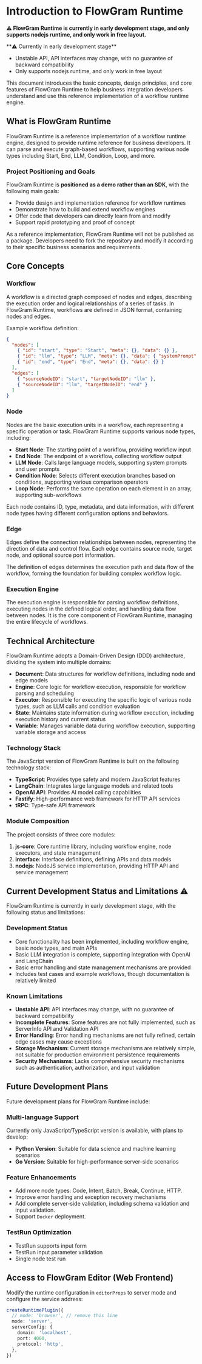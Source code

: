 # Introduction to FlowGram Runtime

**⚠️ FlowGram Runtime is currently in early development stage, and only supports nodejs runtime, and only work in free layout.**

<div className="rs-highlight">
  **⚠️ Currently in early development stage**

  * Unstable API, API interfaces may change, with no guarantee of backward compatibility
  * Only supports nodejs runtime, and only work in free layout
</div>

This document introduces the basic concepts, design principles, and core features of FlowGram Runtime to help business integration developers understand and use this reference implementation of a workflow runtime engine.

## What is FlowGram Runtime

FlowGram Runtime is a reference implementation of a workflow runtime engine, designed to provide runtime reference for business developers. It can parse and execute graph-based workflows, supporting various node types including Start, End, LLM, Condition, Loop, and more.

### Project Positioning and Goals

FlowGram Runtime is **positioned as a demo rather than an SDK**, with the following main goals:

* Provide design and implementation reference for workflow runtimes
* Demonstrate how to build and extend workflow engines
* Offer code that developers can directly learn from and modify
* Support rapid prototyping and proof of concept

As a reference implementation, FlowGram Runtime will not be published as a package. Developers need to fork the repository and modify it according to their specific business scenarios and requirements.

## Core Concepts

### Workflow

A workflow is a directed graph composed of nodes and edges, describing the execution order and logical relationships of a series of tasks. In FlowGram Runtime, workflows are defined in JSON format, containing nodes and edges.

Example workflow definition:

```json
{
  "nodes": [
    { "id": "start", "type": "Start", "meta": {}, "data": {} },
    { "id": "llm", "type": "LLM", "meta": {}, "data": { "systemPrompt": "You are an assistant", "userPrompt": "{{start.input}}" } },
    { "id": "end", "type": "End", "meta": {}, "data": {} }
  ],
  "edges": [
    { "sourceNodeID": "start", "targetNodeID": "llm" },
    { "sourceNodeID": "llm", "targetNodeID": "end" }
  ]
}
```

### Node

Nodes are the basic execution units in a workflow, each representing a specific operation or task. FlowGram Runtime supports various node types, including:

* **Start Node**: The starting point of a workflow, providing workflow input
* **End Node**: The endpoint of a workflow, collecting workflow output
* **LLM Node**: Calls large language models, supporting system prompts and user prompts
* **Condition Node**: Selects different execution branches based on conditions, supporting various comparison operators
* **Loop Node**: Performs the same operation on each element in an array, supporting sub-workflows

Each node contains ID, type, metadata, and data information, with different node types having different configuration options and behaviors.

### Edge

Edges define the connection relationships between nodes, representing the direction of data and control flow. Each edge contains source node, target node, and optional source port information.

The definition of edges determines the execution path and data flow of the workflow, forming the foundation for building complex workflow logic.

### Execution Engine

The execution engine is responsible for parsing workflow definitions, executing nodes in the defined logical order, and handling data flow between nodes. It is the core component of FlowGram Runtime, managing the entire lifecycle of workflows.

## Technical Architecture

FlowGram Runtime adopts a Domain-Driven Design (DDD) architecture, dividing the system into multiple domains:

* **Document**: Data structures for workflow definitions, including node and edge models
* **Engine**: Core logic for workflow execution, responsible for workflow parsing and scheduling
* **Executor**: Responsible for executing the specific logic of various node types, such as LLM calls and condition evaluation
* **State**: Maintains state information during workflow execution, including execution history and current status
* **Variable**: Manages variable data during workflow execution, supporting variable storage and access

### Technology Stack

The JavaScript version of FlowGram Runtime is built on the following technology stack:

* **TypeScript**: Provides type safety and modern JavaScript features
* **LangChain**: Integrates large language models and related tools
* **OpenAI API**: Provides AI model calling capabilities
* **Fastify**: High-performance web framework for HTTP API services
* **tRPC**: Type-safe API framework

### Module Composition

The project consists of three core modules:

1. **js-core**: Core runtime library, including workflow engine, node executors, and state management
2. **interface**: Interface definitions, defining APIs and data models
3. **nodejs**: NodeJS service implementation, providing HTTP API and service management

## Current Development Status and Limitations ⚠️

FlowGram Runtime is currently in early development stage, with the following status and limitations:

### Development Status

* Core functionality has been implemented, including workflow engine, basic node types, and main APIs
* Basic LLM integration is complete, supporting integration with OpenAI and LangChain
* Basic error handling and state management mechanisms are provided
* Includes test cases and example workflows, though documentation is relatively limited

### Known Limitations

* **Unstable API**: API interfaces may change, with no guarantee of backward compatibility
* **Incomplete Features**: Some features are not fully implemented, such as ServerInfo API and Validation API
* **Error Handling**: Error handling mechanisms are not fully refined, certain edge cases may cause exceptions
* **Storage Mechanism**: Current storage mechanisms are relatively simple, not suitable for production environment persistence requirements
* **Security Mechanisms**: Lacks comprehensive security mechanisms such as authentication, authorization, and input validation

## Future Development Plans

Future development plans for FlowGram Runtime include:

### Multi-language Support

Currently only JavaScript/TypeScript version is available, with plans to develop:

* **Python Version**: Suitable for data science and machine learning scenarios
* **Go Version**: Suitable for high-performance server-side scenarios

### Feature Enhancements

* Add more node types: Code, Intent, Batch, Break, Continue, HTTP.
* Improve error handling and exception recovery mechanisms
* Add complete server-side validation, including schema validation and input validation.
* Support `Docker` deployment.

### TestRun Optimization

* TestRun supports input form
* TestRun input parameter validation
* Single node test run

## Access to FlowGram Editor (Web Frontend)

Modify the runtime configuration in `editorProps` to server mode and configure the service address:

```ts
createRuntimePlugin({
  // mode: 'browser', // remove this line
  mode: 'server',
  serverConfig: {
    domain: 'localhost',
    port: 4000,
    protocol: 'http',
  },
})
```
